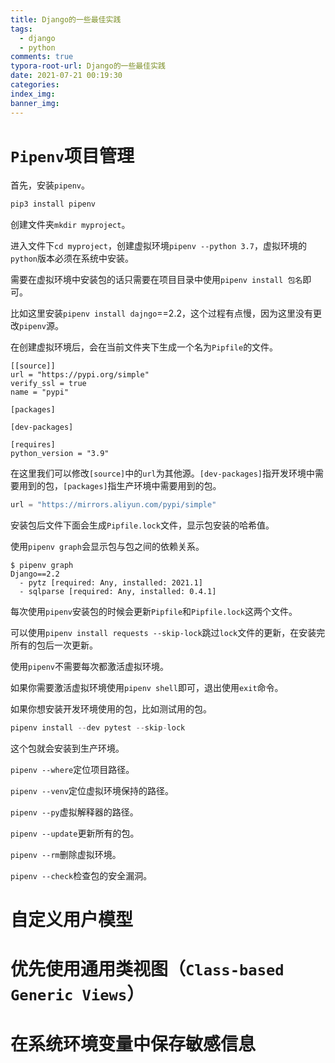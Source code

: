 ```yaml
---
title: Django的一些最佳实践
tags:
  - django
  - python
comments: true
typora-root-url: Django的一些最佳实践
date: 2021-07-21 00:19:30
categories:
index_img:
banner_img:
---
```


# `Pipenv`项目管理

首先，安装`pipenv`。

```python
pip3 install pipenv
```

创建文件夹`mkdir myproject`。

进入文件下`cd myproject`，创建虚拟环境`pipenv --python 3.7`，虚拟环境的`python`版本必须在系统中安装。

需要在虚拟环境中安装包的话只需要在项目目录中使用`pipenv install 包名`即可。

比如这里安装`pipenv install dajngo`==2.2，这个过程有点慢，因为这里没有更改`pipenv`源。

在创建虚拟环境后，会在当前文件夹下生成一个名为`Pipfile`的文件。

```shell
[[source]]
url = "https://pypi.org/simple"
verify_ssl = true
name = "pypi"

[packages]

[dev-packages]

[requires]
python_version = "3.9"
```

在这里我们可以修改`[source]`中的`url`为其他源。`[dev-packages]`指开发环境中需要用到的包，`[packages]`指生产环境中需要用到的包。

```python
url = "https://mirrors.aliyun.com/pypi/simple"
```

安装包后文件下面会生成`Pipfile.lock`文件，显示包安装的哈希值。

使用`pipenv graph`会显示包与包之间的依赖关系。

```shell
$ pipenv graph
Django==2.2
  - pytz [required: Any, installed: 2021.1]
  - sqlparse [required: Any, installed: 0.4.1]
```

每次使用`pipenv`安装包的时候会更新`Pipfile`和`Pipfile.lock`这两个文件。

可以使用`pipenv install requests --skip-lock`跳过`lock`文件的更新，在安装完所有的包后一次更新。

使用`pipenv`不需要每次都激活虚拟环境。

如果你需要激活虚拟环境使用`pipenv shell`即可，退出使用`exit`命令。

如果你想安装开发环境使用的包，比如测试用的包。

```python
pipenv install --dev pytest --skip-lock
```

这个包就会安装到生产环境。

`pipenv --where`定位项目路径。

`pipenv --venv`定位虚拟环境保持的路径。

`pipenv --py`虚拟解释器的路径。

`pipenv --update`更新所有的包。

`pipenv --rm`删除虚拟环境。

`pipenv --check`检查包的安全漏洞。

# 自定义用户模型





# 优先使用通用类视图（`Class-based Generic Views`）



# 在系统环境变量中保存敏感信息















[//]:#(设置表格整体居中显示)
<style>
    table
    {
        margin: auto;
        font-size: 80%;
    }
</style>


